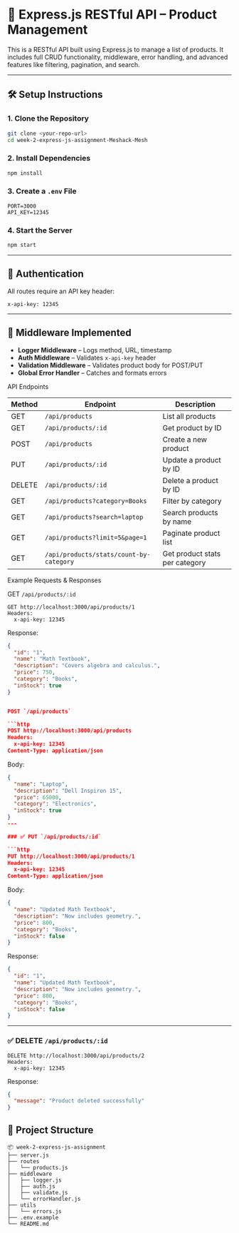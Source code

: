 
# 🚀 Express.js RESTful API – Product Management

This is a RESTful API built using Express.js to manage a list of products. It includes full CRUD functionality, middleware, error handling, and advanced features like filtering, pagination, and search.

---

## 🛠️ Setup Instructions

### 1. Clone the Repository
```bash
git clone <your-repo-url>
cd week-2-express-js-assignment-Meshack-Mesh
```

### 2. Install Dependencies
```bash
npm install
```

### 3. Create a `.env` File
```env
PORT=3000
API_KEY=12345
```

### 4. Start the Server
```bash
npm start
```

---

## 🔐 Authentication

All routes require an API key header:
```http
x-api-key: 12345
```

---

## 🧱 Middleware Implemented

- **Logger Middleware** – Logs method, URL, timestamp
- **Auth Middleware** – Validates `x-api-key` header
- **Validation Middleware** – Validates product body for POST/PUT
- **Global Error Handler** – Catches and formats errors


API Endpoints

| Method | Endpoint                                      | Description                     |
|--------|-----------------------------------------------|---------------------------------|
| GET    | `/api/products`                               | List all products               |
| GET    | `/api/products/:id`                           | Get product by ID               |
| POST   | `/api/products`                               | Create a new product            |
| PUT    | `/api/products/:id`                           | Update a product by ID          |
| DELETE | `/api/products/:id`                           | Delete a product by ID          |
| GET    | `/api/products?category=Books`                | Filter by category              |
| GET    | `/api/products?search=laptop`                 | Search products by name         |
| GET    | `/api/products?limit=5&page=1`                | Paginate product list           |
| GET    | `/api/products/stats/count-by-category`       | Get product stats per category  |


Example Requests & Responses

 GET `/api/products/:id`

```http
GET http://localhost:3000/api/products/1
Headers:
  x-api-key: 12345
```

Response:
```json
{
  "id": "1",
  "name": "Math Textbook",
  "description": "Covers algebra and calculus.",
  "price": 750,
  "category": "Books",
  "inStock": true
}


POST `/api/products`

```http
POST http://localhost:3000/api/products
Headers:
  x-api-key: 12345
Content-Type: application/json
```

Body:
```json
{
  "name": "Laptop",
  "description": "Dell Inspiron 15",
  "price": 65000,
  "category": "Electronics",
  "inStock": true
}
---

### ✅ PUT `/api/products/:id`

```http
PUT http://localhost:3000/api/products/1
Headers:
  x-api-key: 12345
Content-Type: application/json
```

Body:
```json
{
  "name": "Updated Math Textbook",
  "description": "Now includes geometry.",
  "price": 800,
  "category": "Books",
  "inStock": false
}
```

Response:
```json
{
  "id": "1",
  "name": "Updated Math Textbook",
  "description": "Now includes geometry.",
  "price": 800,
  "category": "Books",
  "inStock": false
}
```

---

### ✅ DELETE `/api/products/:id`

```http
DELETE http://localhost:3000/api/products/2
Headers:
  x-api-key: 12345
```

Response:
```json
{
  "message": "Product deleted successfully"
}
```

## 📁 Project Structure

```
📦 week-2-express-js-assignment
├── server.js
├── routes
│   └── products.js
├── middleware
│   ├── logger.js
│   ├── auth.js
│   ├── validate.js
│   └── errorHandler.js
├── utils
│   └── errors.js
├── .env.example
└── README.md
